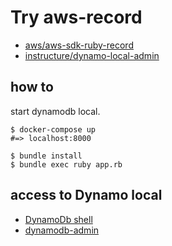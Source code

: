 # Try aws-record

- [aws/aws-sdk-ruby-record](https://github.com/aws/aws-sdk-ruby-record)
- [instructure/dynamo-local-admin](https://hub.docker.com/r/instructure/dynamo-local-admin)

## how to

start dynamodb local.

```
$ docker-compose up
#=> localhost:8000
```

```
$ bundle install
$ bundle exec ruby app.rb
```

## access to Dynamo local

- [DynamoDb shell](http://localhost:8002/shell)
- [dynamodb-admin](http://localhost:8000)
